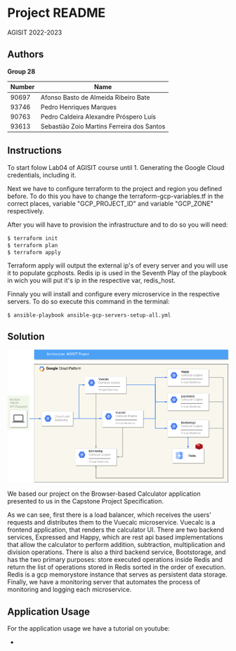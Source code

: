 # Project README

AGISIT 2022-2023

## Authors 

**Group 28**

| Number | Name                                       | 
| -------|--------------------------------------------| 
| 90697  | Afonso Basto de Almeida Ribeiro Bate       |           
| 93746  | Pedro Henriques Marques                    |
| 90763  | Pedro Caldeira Alexandre Próspero Luís     | 
| 93613  | Sebastião Zoio Martins Ferreira dos Santos |  

## Instructions

To start folow Lab04 of AGISIT course until 1. Generating the Google Cloud credentials, including it.

Next we have to configure terraform to the project and region you defined before. To do this you have to change the terraform-gcp-variables.tf in the correct places, variable "GCP_PROJECT_ID" and variable "GCP_ZONE" respectively. 

After you will have to provision the infrastructure and to do so you will need:
``` 
$ terraform init
$ terraform plan
$ terraform apply
```
Terraform apply will output the external ip's of every server and you will use it to populate gcphosts. Redis ip is used in the Seventh Play of the playbook in wich you will put it's ip in the respective var, redis_host.

Finnaly you will install and configure every microservice in the respective servers. To do so execute this command in the terminal:
```
$ ansible-playbook ansible-gcp-servers-setup-all.yml
```

## Solution

![Diagram](Architecture.png)

We based our project on the Browser-based Calculator application presented to us in the Capstone Project Specification. 

As we can see, first there is a load balancer, which receives the users’ requests and distributes them to the Vuecalc microservice. Vuecalc is a frontend application, that renders the calculator UI. There are two backend services, Expressed and Happy, which are rest api based implementations that allow the calculator to perform addition, subtraction, multiplication and division operations. There is also a third backend service, Bootstorage, and has the two primary purposes: store executed operations inside Redis and return the list of operations stored in Redis sorted in the order of execution. Redis is a gcp memorystore instance that serves as persistent data storage. Finally, we have a monitoring server that automates the process of monitoring and logging each microservice.

## Application Usage

For the application usage we have a tutorial on youtube:

- 